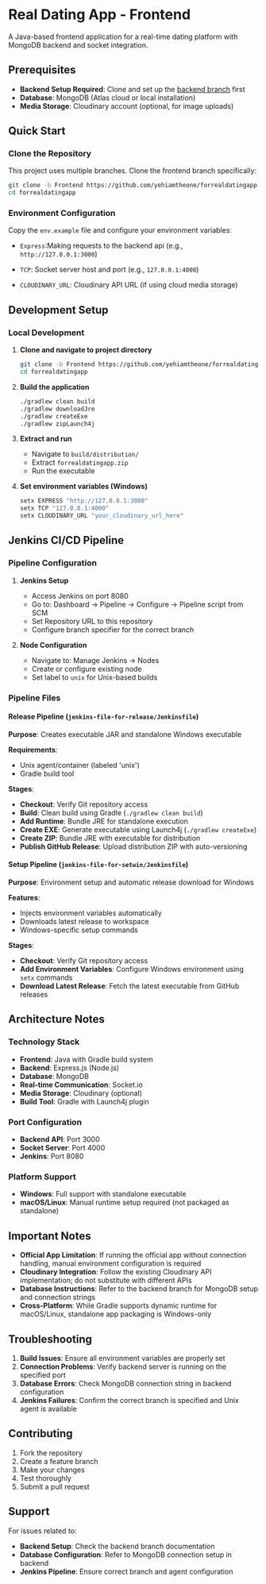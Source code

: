 # Real Dating App - Frontend

A Java-based frontend application for a real-time dating platform with MongoDB backend and socket integration.

## Prerequisites

- **Backend Setup Required**: Clone and set up the [backend branch](https://github.com/yehiamtheone/forrealdatingapp/tree/Backend) first
- **Database**: MongoDB (Atlas cloud or local installation)
- **Media Storage**: Cloudinary account (optional, for image uploads)

## Quick Start

### Clone the Repository

This project uses multiple branches. Clone the frontend branch specifically:

```bash
git clone -b Frontend https://github.com/yehiamtheone/forrealdatingapp.git
cd forrealdatingapp
```

### Environment Configuration

Copy the `env.example` file and configure your environment variables:
- `Express`:Making requests to the backend api (e.g., `http://127.0.0.1:3000`)

- `TCP`: Socket server host and port (e.g., `127.0.0.1:4000`)

- `CLOUDINARY_URL`: Cloudinary API URL (if using cloud media storage)

## Development Setup

### Local Development

1. **Clone and navigate to project directory**
   ```bash
   git clone -b Frontend https://github.com/yehiamtheone/forrealdatingapp.git
   cd forrealdatingapp
   ```

2. **Build the application**
   ```bash
   ./gradlew clean build
   ./gradlew downloadJre
   ./gradlew createExe
   ./gradlew zipLaunch4j
   ```

3. **Extract and run**
   - Navigate to `build/distribution/`
   - Extract `forrealdatingapp.zip`
   - Run the executable

4. **Set environment variables (Windows)**
   ```bat
   setx EXPRESS "http://127.0.0.1:3000"
   setx TCP "127.0.0.1:4000"
   setx CLOUDINARY_URL "your_cloudinary_url_here"
   ```

## Jenkins CI/CD Pipeline

### Pipeline Configuration

1. **Jenkins Setup**
   - Access Jenkins on port 8080
   - Go to: Dashboard → Pipeline → Configure → Pipeline script from SCM
   - Set Repository URL to this repository
   - Configure branch specifier for the correct branch

2. **Node Configuration**
   - Navigate to: Manage Jenkins → Nodes
   - Create or configure existing node
   - Set label to `unix` for Unix-based builds

### Pipeline Files

#### Release Pipeline (`jenkins-file-for-release/Jenkinsfile`)

**Purpose**: Creates executable JAR and standalone Windows executable

**Requirements**: 
- Unix agent/container (labeled 'unix')
- Gradle build tool

**Stages**:
- **Checkout**: Verify Git repository access
- **Build**: Clean build using Gradle (`./gradlew clean build`)
- **Add Runtime**: Bundle JRE for standalone execution
- **Create EXE**: Generate executable using Launch4j (`./gradlew createExe`)
- **Create ZIP**: Bundle JRE with executable for distribution
- **Publish GitHub Release**: Upload distribution ZIP with auto-versioning

#### Setup Pipeline (`jenkins-file-for-setwin/Jenkinsfile`)

**Purpose**: Environment setup and automatic release download for Windows

**Features**:
- Injects environment variables automatically
- Downloads latest release to workspace
- Windows-specific setup commands

**Stages**:
- **Checkout**: Verify Git repository access
- **Add Environment Variables**: Configure Windows environment using `setx` commands
- **Download Latest Release**: Fetch the latest executable from GitHub releases

## Architecture Notes

### Technology Stack
- **Frontend**: Java with Gradle build system
- **Backend**: Express.js (Node.js)
- **Database**: MongoDB
- **Real-time Communication**: Socket.io
- **Media Storage**: Cloudinary (optional)
- **Build Tool**: Gradle with Launch4j plugin

### Port Configuration
- **Backend API**: Port 3000
- **Socket Server**: Port 4000
- **Jenkins**: Port 8080

### Platform Support
- **Windows**: Full support with standalone executable
- **macOS/Linux**: Manual runtime setup required (not packaged as standalone)

## Important Notes

- **Official App Limitation**: If running the official app without connection handling, manual environment configuration is required
- **Cloudinary Integration**: Follow the existing Cloudinary API implementation; do not substitute with different APIs
- **Database Instructions**: Refer to the backend branch for MongoDB setup and connection strings
- **Cross-Platform**: While Gradle supports dynamic runtime for macOS/Linux, standalone app packaging is Windows-only

## Troubleshooting

1. **Build Issues**: Ensure all environment variables are properly set
2. **Connection Problems**: Verify backend server is running on the specified port
3. **Database Errors**: Check MongoDB connection string in backend configuration
4. **Jenkins Failures**: Confirm the correct branch is specified and Unix agent is available

## Contributing

1. Fork the repository
2. Create a feature branch
3. Make your changes
4. Test thoroughly
5. Submit a pull request

## Support

For issues related to:
- **Backend Setup**: Check the backend branch documentation
- **Database Configuration**: Refer to MongoDB connection setup in backend
- **Jenkins Pipeline**: Ensure correct branch and agent configuration
<!-- ## License

[Add your license information here] -->